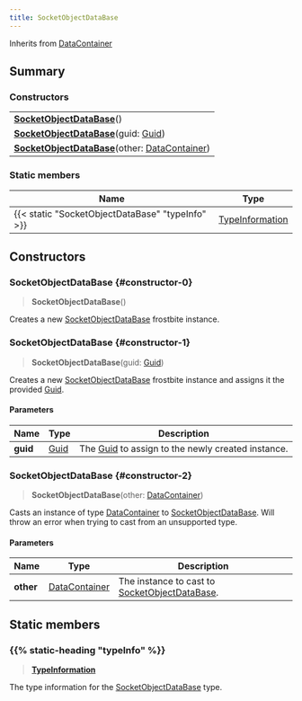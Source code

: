 ```yaml
---
title: SocketObjectDataBase
---
```


Inherits from [DataContainer](/vext/ref/shared/type/datacontainer)

## Summary

### Constructors

|  |
| --- |
| **[SocketObjectDataBase](#constructor-0)**() |
| **[SocketObjectDataBase](#constructor-1)**(guid: [Guid](/vext/ref/shared/type/guid)) |
| **[SocketObjectDataBase](#constructor-2)**(other: [DataContainer](/vext/ref/shared/type/datacontainer)) |

### Static members

| Name | Type |
| ---- | ---- |
| {{< static "SocketObjectDataBase" "typeInfo" >}} | [TypeInformation](/vext/ref/shared/type/typeinformation) |

## Constructors

### SocketObjectDataBase {#constructor-0}

> **SocketObjectDataBase**()

Creates a new [SocketObjectDataBase](/vext/ref/fb/socketobjectdatabase) frostbite instance.

### SocketObjectDataBase {#constructor-1}

> **SocketObjectDataBase**(guid: [Guid](/vext/ref/shared/type/guid))

Creates a new [SocketObjectDataBase](/vext/ref/fb/socketobjectdatabase) frostbite instance and assigns it the provided [Guid](/vext/ref/shared/type/guid).

#### Parameters

| Name | Type | Description |
| ---- | ---- | ----------- |
| **guid** | [Guid](/vext/ref/shared/type/guid) | The [Guid](/vext/ref/shared/type/guid) to assign to the newly created instance. |

### SocketObjectDataBase {#constructor-2}

> **SocketObjectDataBase**(other: [DataContainer](/vext/ref/shared/type/datacontainer))

Casts an instance of type [DataContainer](/vext/ref/shared/type/datacontainer) to [SocketObjectDataBase](/vext/ref/fb/socketobjectdatabase). Will throw an error when trying to cast from an unsupported type.

#### Parameters

| Name | Type | Description |
| ---- | ---- | ----------- |
| **other** | [DataContainer](/vext/ref/shared/type/datacontainer) | The instance to cast to [SocketObjectDataBase](/vext/ref/fb/socketobjectdatabase). |

## Static members

### {{% static-heading "typeInfo" %}}

> **[TypeInformation](/vext/ref/shared/type/typeinformation)**

The type information for the [SocketObjectDataBase](/vext/ref/fb/socketobjectdatabase) type.


